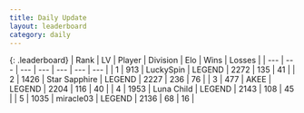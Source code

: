 ```yaml
---
title: Daily Update
layout: leaderboard
category: daily
---
```


{: .leaderboard}
| Rank | LV | Player | Division | Elo | Wins | Losses |
| --- | --- | --- | --- | --- | --- | --- |
| <span data-change="0">1</span> | 913 | <span title="ID: 498412">LuckySpin</span> | LEGEND | <span data-change="0">2272</span> | <span data-change="0">135</span> | <span data-change="0">41</span> |
| <span data-change="0">2</span> | 1426 | <span title="ID: 315148">Star Sapphire</span> | LEGEND | <span data-change="-16">2227</span> | <span data-change="21">236</span> | <span data-change="7">76</span> |
| <span data-change="0">3</span> | 477 | <span title="ID: 455100">AKEE</span> | LEGEND | <span data-change="-24">2204</span> | <span data-change="4">116</span> | <span data-change="3">40</span> |
| <span data-change="0">4</span> | 1953 | <span title="ID: 164871">Luna Child</span> | LEGEND | <span data-change="-15">2143</span> | <span data-change="8">108</span> | <span data-change="5">45</span> |
| <span data-change="0">5</span> | 1035 | <span title="ID: 416373">miracle03</span> | LEGEND | <span data-change="-16">2136</span> | <span data-change="2">68</span> | <span data-change="2">16</span> |